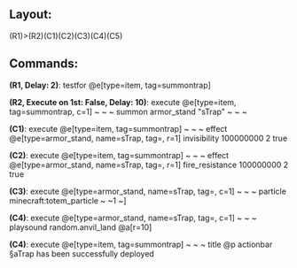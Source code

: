 ## Layout:

(R1)>(R2)(C1)(C2)(C3)(C4)(C5)

## Commands:

**(R1, Delay: 2)**: testfor @e[type=item, tag=summontrap]

**(R2, Execute on 1st: False, Delay: 10)**: execute @e[type=item, tag=summontrap, c=1] ~ ~ ~ summon armor_stand "sTrap" ~ ~ ~

**(C1)**: execute @e[type=item, tag=summontrap] ~ ~ ~ effect @e[type=armor_stand, name=sTrap, tag=, r=1] invisibility 100000000 2 true

**(C2)**: execute @e[type=item, tag=summontrap] ~ ~ ~ effect @e[type=armor_stand, name=sTrap, tag=, r=1] fire_resistance 100000000 2 true

**(C3)**: execute @e[type=armor_stand, name=sTrap, tag=, c=1] ~ ~ ~ particle minecraft:totem_particle ~ ~1 ~]

**(C4)**: execute @e[type=armor_stand, name=sTrap, tag=, c=1] ~ ~ ~ playsound random.anvil_land @a[r=10]

**(C4)**: execute @e[type=item, tag=summontrap] ~ ~ ~ title @p actionbar §aTrap has been successfully deployed



